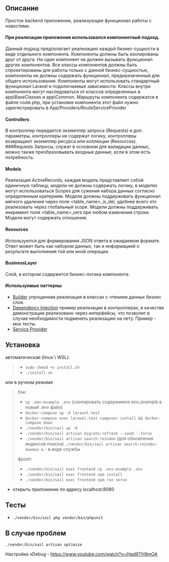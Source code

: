 ## Описание

Простое backend приложение, реализующее функционал работы с новостями.

#### При реализации приложения использовался компонентный подход.
Данный подход предполагает реализацию каждой бизнес-сущности в виде отдельного компонента. Компоненты должны быть
изолированы друг от друга. Ни один компонент не должен вызывать функционал других компонентов. Все классы компонентов
должны быть спроектированы для работы только с данной бизнес-сущностью, компоненты не должны содержать функционал,
предназначенный для общего использования. Компоненты могут использовать стандартный функционал Laravel
и подключаемые зависимости. Классы внутри компонента могут наследоваться от классов определенных в app\BaseClasses и
app\Common.
Маршруты компонента содержатся в файле route.php, при установке компонента этот файл
нужно зарегистрировать в App/Providers/RouteServiceProvider
#### Controllers
В контроллер передается экземпляр запроса (Requests) и доп. параметры, контроллеры не содержат логику,
контроллеры возвращают экземпляр ресурса или коллекции (Resources).
###Requests
Запросы, служат в основном для валидации данных, можно также преобразовывать входные данные,
если в этом есть потребность.
#### Models
Реализация ActiveRecords, каждая модель представляет собой единичную таблицу, модели не должны содержать логику,
в моделях могут использоваться Scopes для сужения набора данных согласно определенным критериям. Модели должны
поддерживать функционал мягкого удаления через поле <table_name>_is_del, удобнее всего это реализовать
через глобальный scope. Модели должны поддерживать инкремент поля <table_name>_vers при любом изменении строки.
Модели могут содержать отношения.
#### Resources
Используются для формирования JSON ответа в ожидаемом формате.
Ответ может быть как набором данных, так и информацией о результате выполнения той или иной операции.
#### BusinessLayer
Слой, в котором содержится бизнес-логика компонента.

#### Используемые паттерны
- [Builder](https://habr.com/ru/company/otus/blog/552412/) упрощенная реализация в классах с чтением данных бизнес слоя.
- [Dependency Injection](https://habr.com/ru/post/166287/) пример реализации в контроллерах, в качестве демонстрации реализовано через интерфейсы, что позволит в случае необходимости подменять реализацию на лету. Пример - мок тесты.
- [Service Provider](https://ru.wikipedia.org/wiki/%D0%9B%D0%BE%D0%BA%D0%B0%D1%82%D0%BE%D1%80_%D1%81%D0%BB%D1%83%D0%B6%D0%B1)

## Установка

автоматическая (linux \ WSL):
>- `sudo chmod +x install.sh`
>- `./install.sh`

или в ручном режиме

>бэк:
>- `cp .emv-example .env` (скопировать содержимое env_example в новый .env файл)
>- `docker-compose up -d laravel.test`
>- `docker-compose exec laravel.test composer install && docker-compose down`
>- `./vendor/bin/sail up -d`
>- `./vendor/bin/sail artisan migrate:refresh --seed --force`
>- `./vendor/bin/sail artisan search:reindex` (для обновления индексов поиска) `./vendor/bin/sail artisan search:reindex-daemon &` - в виде службы
>
>фронт:
>- `./vendor/bin/sail exec frontend cp .env-example .env`
>- `./vendor/bin/sail exec frontend npm install`
>- `./vendor/bin/sail exec frontend npm run serve`

- открыть приложение по адресу localhost:8080


## Тесты
- `./vendor/bin/sail php vendor/bin/phpunit`

## В случае проблем

`./vendor/bin/sail artisan optimize`

Настройка xDebug - https://www.youtube.com/watch?v=iHad9TH9mOA
